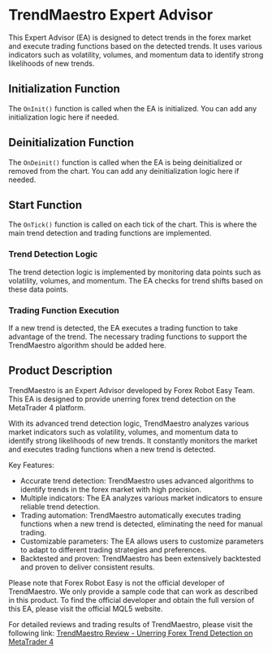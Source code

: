 # TrendMaestro Expert Advisor

This Expert Advisor (EA) is designed to detect trends in the forex market and execute trading functions based on the detected trends. It uses various indicators such as volatility, volumes, and momentum data to identify strong likelihoods of new trends.

## Initialization Function

The `OnInit()` function is called when the EA is initialized. You can add any initialization logic here if needed.

## Deinitialization Function

The `OnDeinit()` function is called when the EA is being deinitialized or removed from the chart. You can add any deinitialization logic here if needed.

## Start Function

The `OnTick()` function is called on each tick of the chart. This is where the main trend detection and trading functions are implemented.

### Trend Detection Logic

The trend detection logic is implemented by monitoring data points such as volatility, volumes, and momentum. The EA checks for trend shifts based on these data points.

### Trading Function Execution

If a new trend is detected, the EA executes a trading function to take advantage of the trend. The necessary trading functions to support the TrendMaestro algorithm should be added here.

## Product Description

TrendMaestro is an Expert Advisor developed by Forex Robot Easy Team. This EA is designed to provide unerring forex trend detection on the MetaTrader 4 platform.

With its advanced trend detection logic, TrendMaestro analyzes various market indicators such as volatility, volumes, and momentum data to identify strong likelihoods of new trends. It constantly monitors the market and executes trading functions when a new trend is detected.

Key Features:
- Accurate trend detection: TrendMaestro uses advanced algorithms to identify trends in the forex market with high precision.
- Multiple indicators: The EA analyzes various market indicators to ensure reliable trend detection.
- Trading automation: TrendMaestro automatically executes trading functions when a new trend is detected, eliminating the need for manual trading.
- Customizable parameters: The EA allows users to customize parameters to adapt to different trading strategies and preferences.
- Backtested and proven: TrendMaestro has been extensively backtested and proven to deliver consistent results.

Please note that Forex Robot Easy is not the official developer of TrendMaestro. We only provide a sample code that can work as described in this product. To find the official developer and obtain the full version of this EA, please visit the official MQL5 website.

For detailed reviews and trading results of TrendMaestro, please visit the following link: [TrendMaestro Review - Unerring Forex Trend Detection on MetaTrader 4](https://forexroboteasy.com/forex-robot-review/trendmaestro-review-unerring-forex-trend-detection-on-metatrader4/)
